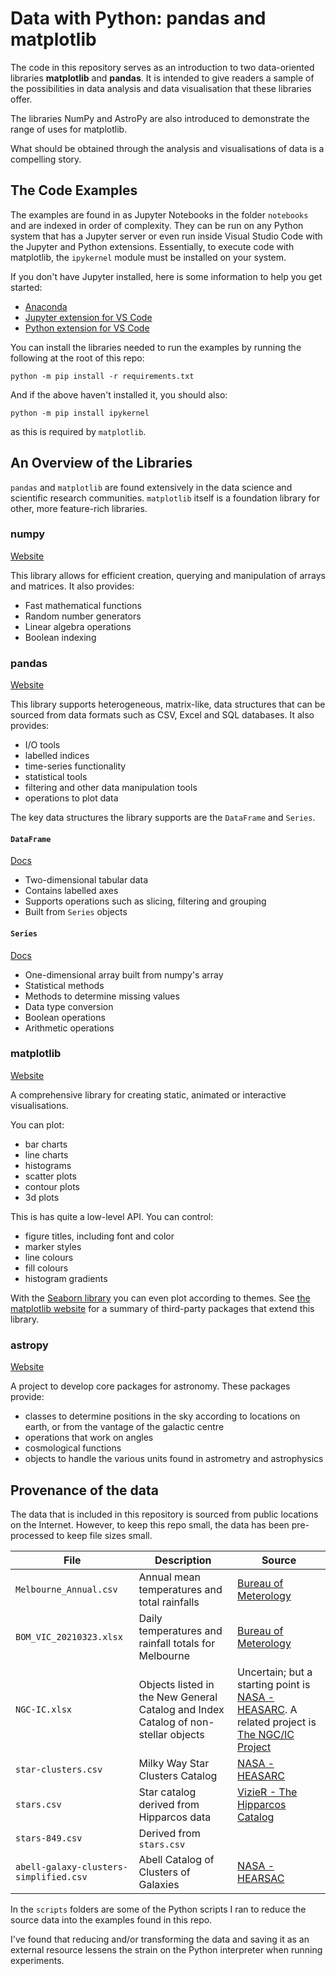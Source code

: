 # Data with Python: pandas and matplotlib

The code in this repository serves as an introduction to two data-oriented libraries **matplotlib** and **pandas**. It is intended to give readers a sample of the possibilities in data analysis and data visualisation that these libraries offer.

The libraries NumPy and AstroPy are also introduced to demonstrate the range of uses for matplotlib.

What should be obtained through the analysis and visualisations of data is a compelling story.

## The Code Examples

The examples are found in as Jupyter Notebooks in the folder `notebooks` and are indexed in order of complexity. They can be run on any Python system that has a Jupyter server or even run inside Visual Studio Code with the Jupyter and Python extensions. Essentially, to execute code with matplotlib, the `ipykernel` module must be installed on your system.

If you don't have Jupyter installed, here is some information to help you get started:

- [Anaconda](https://www.anaconda.com/products/individual)
- [Jupyter extension for VS Code](https://marketplace.visualstudio.com/items?itemName=ms-toolsai.jupyter)
- [Python extension for VS Code](https://marketplace.visualstudio.com/items?itemName=ms-python.python)

You can install the libraries needed to run the examples by running the following at the root of this repo:

```
python -m pip install -r requirements.txt
```

And if the above haven't installed it, you should also:

```
python -m pip install ipykernel
```

as this is required by `matplotlib`.

## An Overview of the Libraries

`pandas` and `matplotlib` are found extensively in the data science and scientific research communities. `matplotlib` itself is a foundation library for other, more feature-rich libraries.

### numpy

[Website](https://numpy.org/)

This library allows for efficient creation, querying and manipulation of arrays and matrices. It also provides:

- Fast mathematical functions
- Random number generators
- Linear algebra operations
- Boolean indexing

### pandas

[Website](https://pandas.pydata.org/)

This library supports heterogeneous, matrix-like, data structures that can be sourced from data formats such as CSV, Excel and SQL databases. It also provides:

- I/O tools
- labelled indices
- time-series functionality
- statistical tools
- filtering and other data manipulation tools
- operations to plot data

The key data structures the library supports are the `DataFrame` and `Series`.

#### `DataFrame`

[Docs](https://pandas.pydata.org/docs/reference/api/pandas.DataFrame.html)

- Two-dimensional tabular data
- Contains labelled axes
- Supports operations such as slicing, filtering and grouping
- Built from `Series` objects

#### `Series`

[Docs](https://pandas.pydata.org/docs/reference/api/pandas.Series.html)

- One-dimensional array built from numpy's array
- Statistical methods
- Methods to determine missing values
- Data type conversion
- Boolean operations
- Arithmetic operations

### matplotlib

[Website](https://matplotlib.org/stable/index.html)

A comprehensive library for creating static, animated or interactive visualisations.

You can plot:

- bar charts
- line charts
- histograms
- scatter plots
- contour plots
- 3d plots

This is has quite a low-level API. You can control:

- figure titles, including font and color
- marker styles
- line colours
- fill colours
- histogram gradients

With the [Seaborn library](https://seaborn.pydata.org/) you can even plot according to themes. See [the matplotlib website](https://matplotlib.org/stable/thirdpartypackages/index.html) for a summary of third-party packages that extend this library.

### astropy

[Website](https://www.astropy.org/)

A project to develop core packages for astronomy. These packages provide:

- classes to determine positions in the sky according to locations on earth, or from the vantage of the galactic centre
- operations that work on angles
- cosmological functions
- objects to handle the various units found in astrometry and astrophysics

## Provenance of the data

The data that is included in this repository is sourced from public locations on the Internet. However, to keep this repo small, the data has been pre-processed to keep file sizes small.

| File | Description | Source |
| --- | --- | --- |
| `Melbourne_Annual.csv` | Annual mean temperatures and total rainfalls | [Bureau of Meterology](https://www.bom.gov.au/climate/data/) |
| `BOM_VIC_20210323.xlsx` | Daily temperatures and rainfall totals for Melbourne | [Bureau of Meterology](https://www.bom.gov.au/climate/data/) |
| `NGC-IC.xlsx` | Objects listed in the New General Catalog and Index Catalog of non-stellar objects | Uncertain; but a starting point is [NASA - HEASARC](https://heasarc.gsfc.nasa.gov/W3Browse/all/ngc2000.html). A related project is [The NGC/IC Project](http://ngcicproject.observers.org) |
| `star-clusters.csv` | Milky Way Star Clusters Catalog | [NASA - HEASARC](https://heasarc.gsfc.nasa.gov/W3Browse/all/mwsc.html) |
| `stars.csv` | Star catalog derived from Hipparcos data | [VizieR - The Hipparcos Catalog](http://cdsarc.unistra.fr/viz-bin/cat/I/239) |
| `stars-849.csv` | Derived from `stars.csv` | |
| `abell-galaxy-clusters-simplified.csv` | Abell Catalog of Clusters of Galaxies | [NASA - HEARSAC](https://heasarc.gsfc.nasa.gov/W3Browse/all/abell.html) |

In the `scripts` folders are some of the Python scripts I ran to reduce the source data into the examples found in this repo.

I've found that reducing and/or transforming the data and saving it as an external resource lessens the strain on the Python interpreter when running experiments.
